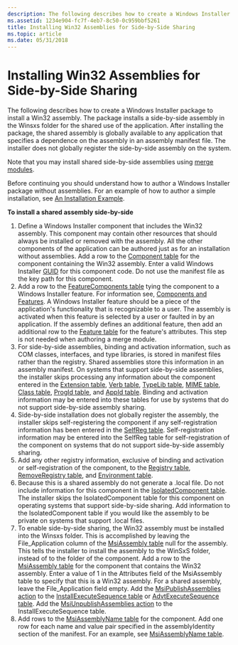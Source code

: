 ```yaml
---
description: The following describes how to create a Windows Installer package to install a Win32 assembly.
ms.assetid: 1234e904-fc7f-4eb7-8c50-0c959bbf5261
title: Installing Win32 Assemblies for Side-by-Side Sharing
ms.topic: article
ms.date: 05/31/2018
---
```


# Installing Win32 Assemblies for Side-by-Side Sharing

The following describes how to create a Windows Installer package to install a Win32 assembly. The package installs a side-by-side assembly in the Winsxs folder for the shared use of the application. After installing the package, the shared assembly is globally available to any application that specifies a dependence on the assembly in an assembly manifest file. The installer does not globally register the side-by-side assembly on the system.

Note that you may install shared side-by-side assemblies using [merge modules](merge-modules.md).

Before continuing you should understand how to author a Windows Installer package without assemblies. For an example of how to author a simple installation, see [An Installation Example](an-installation-example.md).

**To install a shared assembly side-by-side**

1.  Define a Windows Installer component that includes the Win32 assembly. This component may contain other resources that should always be installed or removed with the assembly. All the other components of the application can be authored just as for an installation without assemblies. Add a row to the [Component table](component-table.md) for the component containing the Win32 assembly. Enter a valid Windows Installer [GUID](guid.md) for this component code. Do not use the manifest file as the key path for this component.
2.  Add a row to the [FeatureComponents table](featurecomponents-table.md) tying the component to a Windows Installer feature. For information see, [Components and Features](components-and-features.md). A Windows Installer feature should be a piece of the application's functionality that is recognizable to a user. The assembly is activated when this feature is selected by a user or faulted in by an application. If the assembly defines an additional feature, then add an additional row to the [Feature table](feature-table.md) for the feature's attributes. This step is not needed when authoring a merge module.
3.  For side-by-side assemblies, binding and activation information, such as COM classes, interfaces, and type libraries, is stored in manifest files rather than the registry. Shared assemblies store this information in an assembly manifest. On systems that support side-by-side assemblies, the installer skips processing any information about the component entered in the [Extension table](extension-table.md), [Verb table](verb-table.md), [TypeLib table](typelib-table.md), [MIME table](mime-table.md), [Class table](class-table.md), [ProgId table](progid-table.md), and [AppId table](appid-table.md). Binding and activation information may be entered into these tables for use by systems that do not support side-by-side assembly sharing.
4.  Side-by-side installation does not globally register the assembly, the installer skips self-registering the component if any self-registration information has been entered in the [SelfReg table](selfreg-table.md). Self-registration information may be entered into the SelfReg table for self-registration of the component on systems that do not support side-by-side assembly sharing.
5.  Add any other registry information, exclusive of binding and activation or self-registration of the component, to the [Registry table](registry-table.md), [RemoveRegistry table](removeregistry-table.md), and [Environment table](environment-table.md).
6.  Because this is a shared assembly do not generate a .local file. Do not include information for this component in the [IsolatedComponent table](isolatedcomponent-table.md). The installer skips the IsolatedComponent table for this component on operating systems that support side-by-side sharing. Add information to the IsolatedComponent table if you would like the assembly to be private on systems that support .local files.
7.  To enable side-by-side sharing, the Win32 assembly must be installed into the Winsxs folder. This is accomplished by leaving the File\_Application column of the [MsiAssembly table](msiassembly-table.md) null for the assembly. This tells the installer to install the assembly to the WinSxS folder, instead of to the folder of the component. Add a row to the [MsiAssembly table](msiassembly-table.md) for the component that contains the Win32 assembly. Enter a value of 1 in the Attributes field of the MsiAssembly table to specify that this is a Win32 assembly. For a shared assembly, leave the File\_Application field empty. Add the [MsiPublishAssemblies action](msipublishassemblies-action.md) to the [InstallExecuteSequence table](installexecutesequence-table.md) or [AdvtExecuteSequence table](advtexecutesequence-table.md). Add the [MsiUnpublishAssemblies action](msiunpublishassemblies-action.md) to the InstallExecuteSequence table.
8.  Add rows to the [MsiAssemblyName table](msiassemblyname-table.md) for the component. Add one row for each name and value pair specified in the assemblyIdentity section of the manifest. For an example, see [MsiAssemblyName table](msiassemblyname-table.md).

 

 



